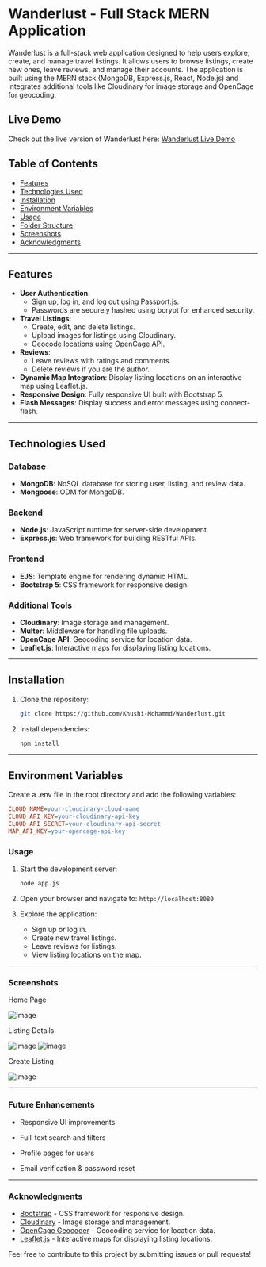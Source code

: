# Wanderlust - Full Stack MERN Application

Wanderlust is a full-stack web application designed to help users explore, create, and manage travel listings. It allows users to browse listings, create new ones, leave reviews, and manage their accounts. The application is built using the MERN stack (MongoDB, Express.js, React, Node.js) and integrates additional tools like Cloudinary for image storage and OpenCage for geocoding.

## Live Demo

Check out the live version of Wanderlust here: [Wanderlust Live Demo](https://wanderlust-project-wgvw.onrender.com/listings)

## Table of Contents

- [Features](#features)
- [Technologies Used](#technologies-used)
- [Installation](#installation)
- [Environment Variables](#environment-variables)
- [Usage](#usage)
- [Folder Structure](#folder-structure)
- [Screenshots](#screenshots)
- [Acknowledgments](#acknowledgments)

---

## Features

- **User Authentication**:
  - Sign up, log in, and log out using Passport.js.
  - Passwords are securely hashed using bcrypt for enhanced security.
- **Travel Listings**:
  - Create, edit, and delete listings.
  - Upload images for listings using Cloudinary.
  - Geocode locations using OpenCage API.
- **Reviews**:
  - Leave reviews with ratings and comments.
  - Delete reviews if you are the author.
- **Dynamic Map Integration**: Display listing locations on an interactive map using Leaflet.js.
- **Responsive Design**: Fully responsive UI built with Bootstrap 5.
- **Flash Messages**: Display success and error messages using connect-flash.

---

## Technologies Used

### Database

- **MongoDB**: NoSQL database for storing user, listing, and review data.
- **Mongoose**: ODM for MongoDB.

### Backend

- **Node.js**: JavaScript runtime for server-side development.
- **Express.js**: Web framework for building RESTful APIs.

### Frontend

- **EJS**: Template engine for rendering dynamic HTML.
- **Bootstrap 5**: CSS framework for responsive design.

### Additional Tools

- **Cloudinary**: Image storage and management.
- **Multer**: Middleware for handling file uploads.
- **OpenCage API**: Geocoding service for location data.
- **Leaflet.js**: Interactive maps for displaying listing locations.

---

## Installation

1. Clone the repository:
   ```bash
   git clone https://github.com/Khushi-Mohammd/Wanderlust.git
   ```
2. Install dependencies:

   ```bash
   npm install
   ```

---

## Environment Variables

Create a .env file in the root directory and add the following variables:

```ini
CLOUD_NAME=your-cloudinary-cloud-name
CLOUD_API_KEY=your-cloudinary-api-key
CLOUD_API_SECRET=your-cloudinary-api-secret
MAP_API_KEY=your-opencage-api-key
```

### Usage

1. Start the development server:

   ```bash
   node app.js
   ```

2. Open your browser and navigate to:
   `http://localhost:8080`

3. Explore the application:

   - Sign up or log in.
   - Create new travel listings.
   - Leave reviews for listings.
   - View listing locations on the map.

---

### Screenshots

Home Page

![image](/Screenshots/Image1.png)

Listing Details

![image](/Screenshots/Image2.png)
![image](/Screenshots/Image3.png)

Create Listing

![image](/Screenshots/Image4.png)

---

### Future Enhancements

- Responsive UI improvements

- Full-text search and filters

- Profile pages for users

- Email verification & password reset

---

### Acknowledgments

- [Bootstrap](https://getbootstrap.com/) - CSS framework for responsive design.
- [Cloudinary](https://cloudinary.com/) - Image storage and management.
- [OpenCage Geocoder](https://opencagedata.com/) - Geocoding service for location data.
- [Leaflet.js](https://leafletjs.com/) - Interactive maps for displaying listing locations.

Feel free to contribute to this project by submitting issues or pull requests!
